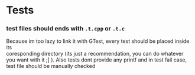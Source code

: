 # Tests
### test files should ends with `.t.cpp` or `.t.c`
Because im too lazy to link it with GTest, every test should be placed inside its <br>
coresponding directory (its just a recommendation, you can do whatever you want with it ;] ).
Also tests dont provide any printf and in test fail case, test file should be manually checked